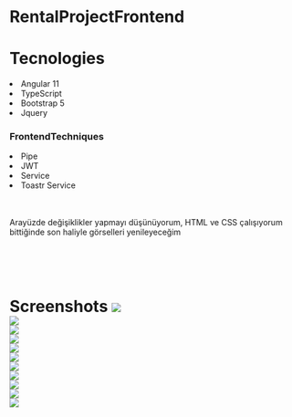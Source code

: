 # RentalProjectFrontend

# Tecnologies
<li> Angular 11</li>
<li> TypeScript </li>
<li> Bootstrap 5 </li>
<li> Jquery </li>
<h3> FrontendTechniques </h3>
<li> Pipe </li>
<li> JWT </li>
<li> Service </li>
<li> Toastr Service</li>
<br>
<br>
<p>Arayüzde değişiklikler yapmayı düşünüyorum, HTML ve CSS çalışıyorum bittiğinde son haliyle görselleri yenileyeceğim</p>
<br>
<br>
<br>
<h1>Screenshots
<img src="https://github.com/KaganDogann/RentalProject-FrontEnd/blob/master/Görseller/Ekran%20görüntüsü%202022-01-10%20160322.jpg"><br>
<img src="https://github.com/KaganDogann/RentalProject-FrontEnd/blob/master/Görseller/Ekran%20görüntüsü%202022-01-10%20160343.jpg"><br>
<img src="https://github.com/KaganDogann/RentalProject-FrontEnd/blob/master/Görseller/Ekran%20görüntüsü%202022-01-10%20160405.jpg"><br>
<img src="https://github.com/KaganDogann/RentalProject-FrontEnd/blob/master/Görseller/Ekran%20görüntüsü%202022-01-10%20160431.jpg"><br>
<img src="https://github.com/KaganDogann/RentalProject-FrontEnd/blob/master/Görseller/Ekran%20görüntüsü%202022-01-10%20160444.jpg"><br>
<img src="https://github.com/KaganDogann/RentalProject-FrontEnd/blob/master/Görseller/Ekran%20görüntüsü%202022-01-10%20160556.jpg"><br>
<img src="https://github.com/KaganDogann/RentalProject-FrontEnd/blob/master/Görseller/Ekran%20görüntüsü%202022-01-10%20160624.jpg"><br>
<img src="https://github.com/KaganDogann/RentalProject-FrontEnd/blob/master/Görseller/Ekran%20görüntüsü%202022-01-10%20160644.jpg"><br>
<img src="https://github.com/KaganDogann/RentalProject-FrontEnd/blob/master/Görseller/Ekran%20görüntüsü%202022-01-10%20160704.jpg"><br>
<img src="https://github.com/KaganDogann/RentalProject-FrontEnd/blob/master/Görseller/Ekran%20görüntüsü%202022-01-10%20160719.jpg"><br>
<img src="https://github.com/KaganDogann/RentalProject-FrontEnd/blob/master/Görseller/Ekran%20görüntüsü%202022-01-10%20160743.jpg"><br>






